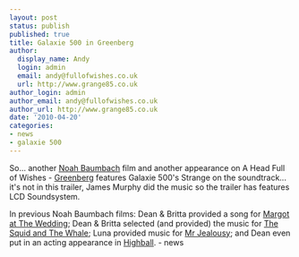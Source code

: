 ```yaml
---
layout: post
status: publish
published: true
title: Galaxie 500 in Greenberg
author:
  display_name: Andy
  login: admin
  email: andy@fullofwishes.co.uk
  url: http://www.grange85.co.uk
author_login: admin
author_email: andy@fullofwishes.co.uk
author_url: http://www.grange85.co.uk
date: '2010-04-20'
categories:
- news
- galaxie 500
---
```

<div>So... another <a href="http://en.wikipedia.org/wiki/Noah_Baumbach">Noah Baumbach</a> film and another appearance on A Head Full of Wishes - <a href="http://en.wikipedia.org/wiki/Greenberg_%28film%29">Greenberg</a> features Galaxie 500&#39;s Strange on the soundtrack... it&#39;s not in this trailer, James Murphy did the music so the trailer has features LCD Soundsystem.
<p /> <figure class="caption "><figcaption class="caption-text"></figcaption></figure>
<p />In previous Noah Baumbach films: Dean & Britta provided a song for <a href="http://en.wikipedia.org/wiki/Margot_at_the_Wedding">Margot at The Wedding</a>; Dean & Britta selected (and provided) the music for <a href="http://en.wikipedia.org/wiki/The_Squid_and_the_Whale">The Squid and The Whale</a>; Luna provided music for <a href="http://en.wikipedia.org/wiki/Mr._Jealousy">Mr Jealousy</a>; and Dean even put in an acting appearance in <a href="http://en.wikipedia.org/wiki/Highball_%28film%29">Highball</a>.
- news
</p></div>
